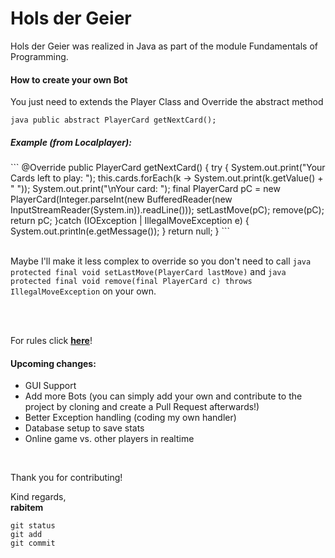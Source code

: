 # Hols der Geier
<p>
    Hols der Geier was realized in Java as part of the module Fundamentals of Programming. 
</p>

<p>
    <h4>How to create your own Bot</h4>
    You just need to extends the Player Class and Override the abstract method
    <br>
</p>
    <code>java public abstract PlayerCard getNextCard();</code>
<p>
    <h5>Example (from Localplayer):</h5>
</p>
```
            @Override
                   public PlayerCard getNextCard() {
                       try {
                           System.out.print("Your Cards left to play: ");
                           this.cards.forEach(k -> System.out.print(k.getValue() + " "));
                           System.out.print("\nYour card: ");
                           final PlayerCard pC =  new PlayerCard(Integer.parseInt(new BufferedReader(new InputStreamReader(System.in)).readLine()));
                           setLastMove(pC);
                           remove(pC);
                           return pC;
                       }catch (IOException | IllegalMoveException e) {
                           System.out.println(e.getMessage());
                       }
                       return null;
                   }
```
<p>
    <br>
    Maybe I'll make it less complex to override so you don't need to call <code>java protected final void setLastMove(PlayerCard lastMove)</code> and
    <code>java protected final void remove(final PlayerCard c) throws IllegalMoveException</code> on your own.
</p>
<br>
<br>
<p>
    For rules click <a href = "https://de.wikipedia.org/wiki/Hol%E2%80%99s_der_Geier" ><b>here</b></a>!
</p>
<p>
    <h4>Upcoming changes:</h4>
    <ul>
        <li>GUI Support</li>
        <li>Add more Bots (you can simply add your own and contribute to the project by cloning and create a Pull Request afterwards!)</li>
        <li>Better Exception handling (coding my own handler)</li>
        <li>Database setup to save stats</li>
        <li>Online game vs. other players in realtime</li>
    </ul>
</p>
<br>
<p>
    Thank you for contributing! <br>
</p>
    Kind regards,
<br>
    <b>rabitem</b>
    
```
git status
git add
git commit
```
